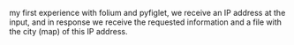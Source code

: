 my first experience with folium and pyfiglet, we receive an IP address at the input, and in response we receive the requested information and a file with the city (map) of this IP address.
